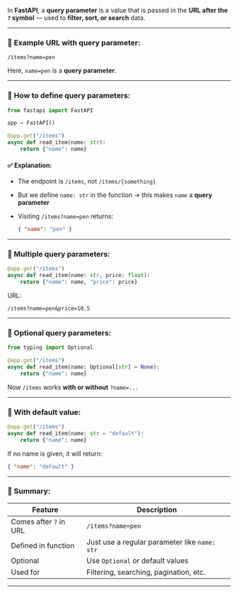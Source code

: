 In **FastAPI**, a **query parameter** is a value that is passed in the **URL after the `?` symbol** — used to **filter, sort, or search** data.

---

### 🔹 Example URL with query parameter:

```
/items?name=pen
```

Here, `name=pen` is a **query parameter**.

---

### 🔹 How to define query parameters:

```python
from fastapi import FastAPI

app = FastAPI()

@app.get("/items")
async def read_item(name: str):
    return {"name": name}
```

#### ✅ Explanation:

- The endpoint is `/items`, not `/items/{something}`
- But we define `name: str` in the function → this makes `name` a **query parameter**
- Visiting `/items?name=pen` returns:

  ```json
  { "name": "pen" }
  ```

---

### 🔹 Multiple query parameters:

```python
@app.get("/items")
async def read_item(name: str, price: float):
    return {"name": name, "price": price}
```

URL:

```
/items?name=pen&price=10.5
```

---

### 🔹 Optional query parameters:

```python
from typing import Optional

@app.get("/items")
async def read_item(name: Optional[str] = None):
    return {"name": name}
```

Now `/items` works **with or without** `?name=...`

---

### 🔹 With default value:

```python
@app.get("/items")
async def read_item(name: str = "default"):
    return {"name": name}
```

If no name is given, it will return:

```json
{ "name": "default" }
```

---

### 🔹 Summary:

| Feature                | Description                                   |
| ---------------------- | --------------------------------------------- |
| Comes after `?` in URL | `/items?name=pen`                             |
| Defined in function    | Just use a regular parameter like `name: str` |
| Optional               | Use `Optional` or default values              |
| Used for               | Filtering, searching, pagination, etc.        |

---
